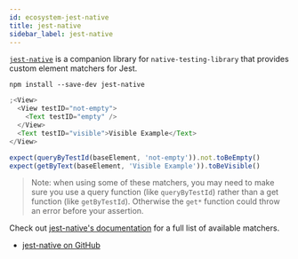 ```yaml
---
id: ecosystem-jest-native
title: jest-native
sidebar_label: jest-native
---
```


[`jest-native`](https://github.com/testing-library/jest-native) is a companion
library for `native-testing-library` that provides custom element matchers for
Jest.

```
npm install --save-dev jest-native
```

```javascript
;<View>
  <View testID="not-empty">
    <Text testID="empty" />
  </View>
  <Text testID="visible">Visible Example</Text>
</View>

expect(queryByTestId(baseElement, 'not-empty')).not.toBeEmpty()
expect(getByText(baseElement, 'Visible Example')).toBeVisible()
```

> Note: when using some of these matchers, you may need to make sure you use a
> query function (like `queryByTestId`) rather than a get function (like
> `getByTestId`). Otherwise the `get*` function could throw an error before your
> assertion.

Check out
[jest-native's documentation](https://github.com/testing-library/jest-native)
for a full list of available matchers.

- [jest-native on GitHub](https://github.com/testing-library/jest-native)
